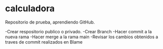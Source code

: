 # calculadora

Repositorio de prueba, aprendiendo GitHub. 

-Crear respositorio publico o privado.
-Crear Branch
-Hacer commit a la nueva rama
-Hacer merge a la rama main
-Revisar los cambios obtenidos a traves de commit realizados en Blame
